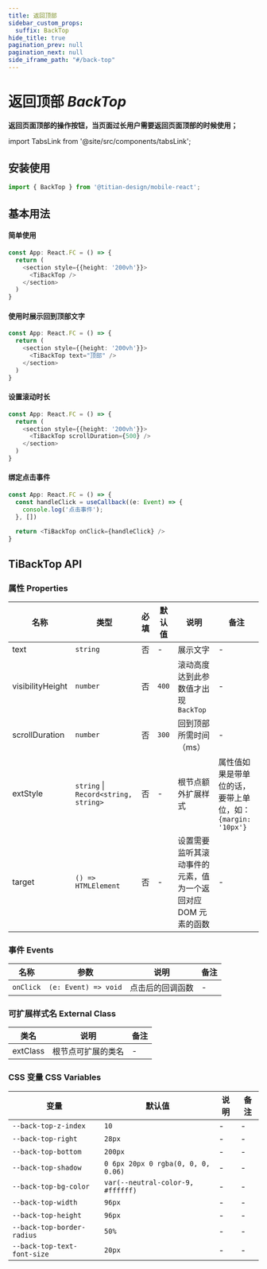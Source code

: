 ```yaml
---
title: 返回顶部
sidebar_custom_props:
  suffix: BackTop
hide_title: true
pagination_prev: null
pagination_next: null
side_iframe_path: "#/back-top"
---
```


# 返回顶部 _BackTop_

**返回页面顶部的操作按钮，当页面过长用户需要返回页面顶部的时候使用；**

import TabsLink from '@site/src/components/tabsLink';

<TabsLink id="tibacktop-api" />

## 安装使用

```typescript tsx showLineNumbers
import { BackTop } from '@titian-design/mobile-react';
```

## 基本用法

#### 简单使用

```typescript tsx showLineNumbers
const App: React.FC = () => {
  return (
    <section style={{height: '200vh'}}>
      <TiBackTop />
    </section>
  )
}
```

#### 使用时展示回到顶部文字

```typescript tsx showLineNumbers
const App: React.FC = () => {
  return (
    <section style={{height: '200vh'}}>
      <TiBackTop text="顶部" />
    </section>
  )
} 
```

#### 设置滚动时长

```typescript tsx showLineNumbers
const App: React.FC = () => {
  return (
    <section style={{height: '200vh'}}>
      <TiBackTop scrollDuration={500} />
    </section>
  )
}
```

#### 绑定点击事件

```typescript jsx showLineNumbers
const App: React.FC = () => {
  const handleClick = useCallback((e: Event) => {
    console.log('点击事件');
  }, [])
  
  return <TiBackTop onClick={handleClick} />
}
```

## TiBackTop API

### 属性 **Properties**

| 名称               | 类型      | 必填 | 默认值 | 说明                               | 备注 |
| ----------------  | --------- | ---- | ------ | ---------------------------------- | ---- |
| text              | `string`  | 否   | - | 展示文字                           | -    |
| visibilityHeight  | `number`  | 否   | `400` | 滚动高度达到此参数值才出现 `BackTop` | -    |
| scrollDuration          | `number`  | 否   | `300` | 回到顶部所需时间（ms）  | -    |
| extStyle          | `string` \| `Record<string, string>`  | 否 | - | 根节点额外扩展样式 | 属性值如果是带单位的话，要带上单位，如：`{margin: '10px'}` |
| target            | `() => HTMLElement` | 否 | - | 设置需要监听其滚动事件的元素，值为一个返回对应 DOM 元素的函数 | - |

### 事件 **Events**

| 名称  | 参数 | 说明               | 备注 |
| ----- | ---- | ------------------ | ---- |
| `onClick` | `(e: Event) => void`    | 点击后的回调函数 | -    |

### 可扩展样式名 **External Class**

| 类名     | 说明               | 备注 |
| -------- | ------------------ | ---- |
| extClass | 根节点可扩展的类名 | -    |

### CSS 变量 **CSS Variables**

| 变量                | 默认值       | 说明 | 备注 |
| ------------------- | ---------- | ---- | ---- |
| `--back-top-z-index`  | `10`    | -    | -    |
| `--back-top-right`  | `28px`    | -    | -    |
| `--back-top-bottom`  | `200px`    | -    | -    |
| `--back-top-shadow`  | `0 6px 20px 0 rgba(0, 0, 0, 0.06)`    | -    | -    |
| `--back-top-bg-color`  | `var(--neutral-color-9, #ffffff)`    | -    | -    |
| `--back-top-width` | `96px` | - | -    |
| `--back-top-height` | `96px` | - | -    |
| `--back-top-border-radius` | `50%` | - | -    |
| `--back-top-text-font-size` | `20px` | - | -    |
